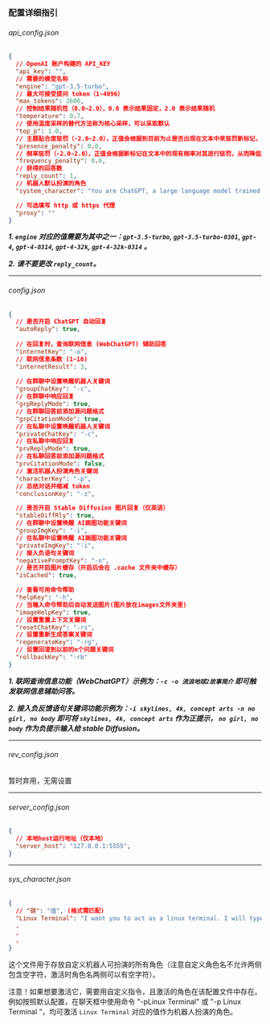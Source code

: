 ### 配置详细指引



###### api_config.json

```json
{
  // OpenAI 账户构建的 API_KEY
  "api_key": "",
  // 需要的模型名称
  "engine": "gpt-3.5-turbo",
  // 最大可接受提问 token（1~4096）
  "max_tokens": 3600,
  // 控制结果随机性（0.0~2.0），0.0 表示结果固定，2.0 表示结果随机
  "temperature": 0.7,
  // 使用温度采样的替代方法称为核心采样，可以采取默认
  "top_p": 1.0,
  // 主题贴合度惩罚（-2.0~2.0），正值会根据到目前为止是否出现在文本中来惩罚新标记，从而增加模型谈论新主题的可能性
  "presence_penalty": 0.0,
  // 频率惩罚（-2.0~2.0），正值会根据新标记在文本中的现有频率对其进行惩罚，从而降低模型逐字重复同一行的可能性
  "frequency_penalty": 0.0,
  // 获得的回答数
  "reply_count": 1,
  // 机器人默认扮演的角色
  "system_character": "You are ChatGPT, a large language model trained by OpenAI. Respond conversationally",

  // 可选填写 http 或 https 代理
  "proxy": ""
}
```

***1. `engine` 对应的值需要为其中之一：`gpt-3.5-turbo`, `gpt-3.5-turbo-0301`, `gpt-4`,  `gpt-4-0314`, `gpt-4-32k`, `gpt-4-32k-0314` 。***

***2. 请不要更改 `reply_count`。***



------

###### config.json

```json
{
  // 是否开启 ChatGPT 自动回复
  "autoReply": true,
    
  // 在回复时，查询联网信息 (WebChatGPT) 辅助回答
  "internetKey": "-o",
  // 联网信息条数 (1~10)
  "internetResult": 3,
  
  // 在群聊中设置唤醒机器人关键词
  "groupChatKey": "-c",
  // 在群聊中响应回复
  "grpReplyMode": true,
  // 在群聊回答前添加源问题格式
  "grpCitationMode": true,
  // 在私聊中设置唤醒机器人关键词
  "privateChatKey": "-c",
  // 在私聊中响应回复
  "prvReplyMode": true,
  // 在私聊回答前添加源问题格式
  "prvCitationMode": false,
  // 激活机器人扮演角色关键词
  "characterKey": "-p",
  // 总结对话并缩减 token
  "conclusionKey": "-z",

  // 是否开启 Stable Diffusion 图片回复（仅英语）
  "stableDiffRly": true,
  // 在群聊中设置唤醒 AI画图功能关键词
  "groupImgKey": "-i",
  // 在私聊中设置唤醒 AI画图功能关键词
  "privateImgKey": "-i",
  // 接入负语句关键词
  "negativePromptKey": "-n",
  // 是否开启图片缓存（开启后会在 .cache 文件夹中缓存）
  "isCached": true,

  // 查看可用命令帮助
  "helpKey": "-h",
  // 当输入命令帮助后自动发送图片(图片放在images文件夹里)
  "imageHelpKey": true,
  // 设置重置上下文关键词
  "resetChatKey": "-rs",
  // 设置重新生成答案关键词
  "regenerateKey": "-rg",
  // 设置回滚到以前的n个问题关键词
  "rollbackKey": "-rb"
}
```

***1. 联网查询信息功能（WebChatGPT）示例为：`-c -o 流浪地球2故事简介` 即可触发联网信息辅助问答。***

***2. 接入负反馈语句关键词功能示例为：`-i skylines, 4k, concept arts -n no girl, no body` 即可将 `skylines, 4k, concept arts` 作为正提示， `no girl, no body` 作为负提示输入给 stable Diffusion。***



------

###### rev_config.json

暂时弃用，无需设置



------

###### server_config.json

```json
{
  // 本地host运行地址（仅本地）
  "server_host": "127.0.0.1:5555",
}
```



------

###### sys_character.json

```json
{
  // "键": "值", (格式需匹配)
  "Linux Terminal": "I want you to act as a linux terminal. I will type commands and you will reply with what the terminal should show. I want you to only reply with the terminal output inside one unique code block, and nothing else. do not write explanations. do not type commands unless I instruct you to do so. when i need to tell you something in english, i will do so by putting text inside curly brackets {like this}. my first command is pwd",
  .
  .
  .
}
```

这个文件用于存放自定义机器人可扮演的所有角色（注意自定义角色名不允许两侧包含空字符，激活时角色名两侧可以有空字符）。

注意！如果想要激活它，需要用自定义指令，且激活的角色在该配置文件中存在。例如按照默认配置，在聊天框中使用命令 "-pLinux Terminal" 或 "-p  Linux Terminal   	"，均可激活 `Linux Terminal` 对应的值作为机器人扮演的角色。

